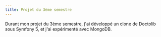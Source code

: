 ```yaml
---
title: Projet du 3ème semestre
---
```

Durant mon projet du 3ème semestre, j'ai développé un clone de Doctolib sous Symfony 5, et j'ai expérimenté avec MongoDB.